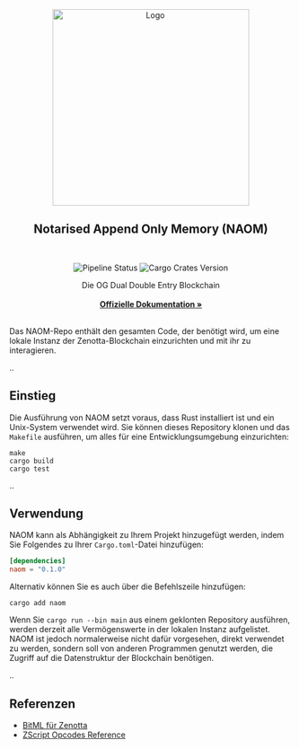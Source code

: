 <div align="center">
  <a>
    <img src="https://github.com/Zenotta/NAOM/blob/develop/assets/hero.svg" alt="Logo" style="width: 350px">
  </a>

  <h2 align="center">Notarised Append Only Memory (NAOM)</h2> <div style="height:30px"></div>

  <div>
  <img src="https://img.shields.io/github/actions/workflow/status/Zenotta/NAOM/rust.yml" alt="Pipeline Status" style="display:inline-block"/>
  <img src="https://img.shields.io/crates/v/naom" alt="Cargo Crates Version" style="display:inline-block" />
  </div>

  <p align="center">
    Die OG Dual Double Entry Blockchain
    <br />
    <br />
    <a href="https://zenotta.io"><strong>Offizielle Dokumentation »</strong></a>
    <br />
    <br />
  </p>
</div>

Das NAOM-Repo enthält den gesamten Code, der benötigt wird, um eine lokale Instanz der Zenotta-Blockchain einzurichten und mit ihr zu interagieren.

..

## Einstieg

Die Ausführung von NAOM setzt voraus, dass Rust installiert ist und ein Unix-System verwendet wird. Sie können dieses Repository klonen und das `Makefile` ausführen, um alles für eine Entwicklungsumgebung einzurichten:

```
make
cargo build
cargo test
```

..

## Verwendung

NAOM kann als Abhängigkeit zu Ihrem Projekt hinzugefügt werden, indem Sie Folgendes zu Ihrer `Cargo.toml`-Datei hinzufügen:

```toml
[dependencies]
naom = "0.1.0"
```

Alternativ können Sie es auch über die Befehlszeile hinzufügen:

```
cargo add naom
```

Wenn Sie `cargo run --bin main` aus einem geklonten Repository ausführen, werden derzeit alle Vermögenswerte in der lokalen Instanz aufgelistet. NAOM ist jedoch normalerweise nicht dafür vorgesehen, direkt verwendet zu werden, sondern soll von anderen Programmen genutzt werden, die Zugriff auf die Datenstruktur der Blockchain benötigen.

..

## Referenzen

- [BitML für Zenotta](https://github.com/Zenotta/NAOM/blob/main/docs/BitML_for_Zenotta.pdf)
- [ZScript Opcodes Reference](https://github.com/Zenotta/NAOM/blob/main/docs/ZScript_Opcodes_Reference.pdf)